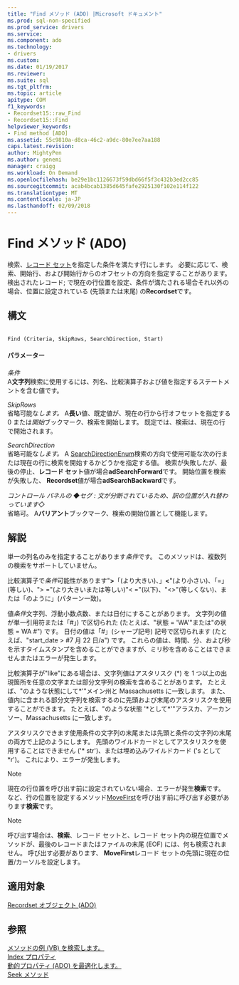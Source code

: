 ```yaml
---
title: "Find メソッド (ADO) |Microsoft ドキュメント"
ms.prod: sql-non-specified
ms.prod_service: drivers
ms.service: 
ms.component: ado
ms.technology:
- drivers
ms.custom: 
ms.date: 01/19/2017
ms.reviewer: 
ms.suite: sql
ms.tgt_pltfrm: 
ms.topic: article
apitype: COM
f1_keywords:
- Recordset15::raw_Find
- Recordset15::Find
helpviewer_keywords:
- Find method [ADO]
ms.assetid: 55c9810a-d8ca-46c2-a9dc-80e7ee7aa188
caps.latest.revision: 
author: MightyPen
ms.author: genemi
manager: craigg
ms.workload: On Demand
ms.openlocfilehash: be29e1bc1126673f59dbd66f5f3c432b3ed2cc85
ms.sourcegitcommit: acab4bcab1385d645fafe2925130f102e114f122
ms.translationtype: MT
ms.contentlocale: ja-JP
ms.lasthandoff: 02/09/2018
---
```

# <a name="find-method-ado"></a>Find メソッド (ADO)
検索、[レコード セット](../../../ado/reference/ado-api/recordset-object-ado.md)を指定した条件を満たす行にします。 必要に応じて、検索、開始行、および開始行からのオフセットの方向を指定することがあります。 検出されたレコード; で現在の行位置を設定、条件が満たされる場合それ以外の場合、位置に設定されている (先頭または末尾) の**Recordset**です。  
  
## <a name="syntax"></a>構文  
  
```  
  
Find (Criteria, SkipRows, SearchDirection, Start)  
```  
  
#### <a name="parameters"></a>パラメーター  
 *条件*  
 A**文字列**検索に使用するには、列名、比較演算子および値を指定するステートメントを含む値です。  
  
 *SkipRows*  
 省略可能な*します。* A**長い**値、既定値が、現在の行から行オフセットを指定する 0 または*開始*ブックマーク、検索を開始します。 既定では、検索は、現在の行で開始されます。  
  
 *SearchDirection*  
 省略可能な*します。* A [SearchDirectionEnum](../../../ado/reference/ado-api/searchdirectionenum.md)検索の方向で使用可能な次の行または現在の行に検索を開始するかどうかを指定する値。 検索が失敗したが、最後の停止、**レコード セット**値が場合**adSearchForward**です。 開始位置を検索が失敗した、 **Recordset**値が場合**adSearchBackward**です。  
  
 *コントロール パネルの  ◆セグ : 文が分断されているため、訳の位置が入れ替わっています◇*  
 省略可。 A**バリアント**ブックマーク、検索の開始位置として機能します。  
  
## <a name="remarks"></a>解説  
 単一の列名のみを指定することがあります*条件*です。 このメソッドは、複数列の検索をサポートしていません。  
  
 比較演算子で*条件*可能性があります"**>**「(より大きい)、」**\<**"(より小さい)、「=」(等しい)、"> ="(より大きいまたは等しい)"< ="(以下)、"<>"(等しくない)、または「のように」(パターン一致)。  
  
 値*条件*文字列、浮動小数点数、または日付にすることがあります。 文字列の値が単一引用符または「#」) で区切られた (たとえば、"状態 = 'WA'"または"の状態 = WA #") です。 日付の値は「#」(シャープ記号) 記号で区切られます (たとえば、"start_date > #7 月 22 日/&#97;") です。 これらの値は、時間、分、および秒を示すタイムスタンプを含めることができますが、ミリ秒を含めることはできませんまたはエラーが発生します。  
  
 比較演算子が"like"にある場合は、文字列値はアスタリスク (*) を 1 つ以上の出現箇所を任意の文字または部分文字列の検索を含めることがあります。 たとえば、"のような状態にして\*'"メイン州と Massachusetts に一致します。 また、値内に含まれる部分文字列を検索するのに先頭および末尾のアスタリスクを使用することができます。 たとえば、"のような状態 '\*として\*'"アラスカ、アーカンソー、Massachusetts に一致します。  
  
 アスタリスクできます使用条件の文字列の末尾または先頭と条件の文字列の末尾の両方で上記のようにします。 先頭のワイルドカードとしてアスタリスクを使用することはできません ('* str')、または埋め込みワイルドカード ('s として\*r')。 これにより、エラーが発生します。  
  
> [!NOTE]
>  現在の行位置を呼び出す前に設定されていない場合、エラーが発生**検索**です。 など、行の位置を設定するメソッド[MoveFirst](../../../ado/reference/ado-api/movefirst-movelast-movenext-and-moveprevious-methods-ado.md)を呼び出す前に呼び出す必要があります**検索**です。  
  
> [!NOTE]
>  呼び出す場合は、**検索**、レコード セットと、レコード セット内の現在位置でメソッドが、最後のレコードまたはファイルの末尾 (EOF) には、何も検索されません。 呼び出す必要があります、 **MoveFirst**レコード セットの先頭に現在の位置/カーソルを設定します。  
  
## <a name="applies-to"></a>適用対象  
 [Recordset オブジェクト (ADO)](../../../ado/reference/ado-api/recordset-object-ado.md)  
  
## <a name="see-also"></a>参照  
 [メソッドの例 (VB) を検索します。](../../../ado/reference/ado-api/find-method-example-vb.md)   
 [Index プロパティ](../../../ado/reference/ado-api/index-property.md)   
 [動的プロパティ (ADO) を最適化します。](../../../ado/reference/ado-api/optimize-property-dynamic-ado.md)   
 [Seek メソッド](../../../ado/reference/ado-api/seek-method.md)
